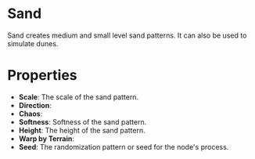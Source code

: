 # Sand



Sand creates medium and small level sand patterns. It can also be used to simulate dunes.



# Properties

- **Scale**: The scale of the sand pattern.
- **Direction**: 
- **Chaos**: 
- **Softness**: Softness of the sand pattern.
- **Height**: The height of the sand pattern.
- **Warp by Terrain**: 
- **Seed**: The randomization pattern or seed for the node's process.



